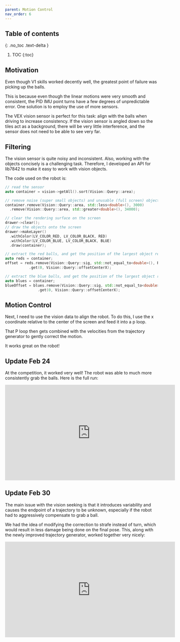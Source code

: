 ```yaml
---
parent: Motion Control
nav_order: 6
---
```


<!-- prettier-ignore-start -->
## Table of contents
{: .no_toc .text-delta }
1. TOC 
{:toc}

<!-- prettier-ignore-end -->

## Motivation

Even though V1 skills worked decently well, the greatest point of failure was
picking up the balls.

This is because even though the linear motions were very smooth and consistent,
the PID IMU point turns have a few degrees of unpredictable error. One solution
is to employ the use of more sensors.

The VEX vision sensor is perfect for this task: align with the balls when
driving to increase consistency. If the vision sensor is angled down so the
tiles act as a background, there will be very little interference, and the
sensor does not need to be able to see very far.

## Filtering

The vision sensor is quite noisy and inconsistent. Also, working with the
objects concisely is a challenging task. Therefore, I developed an API for
lib7842 to make it easy to work with vision objects.

The code used on the robot is:

```cpp
// read the sensor
auto container = vision->getAll().sort(Vision::Query::area);

// remove noise (super small objects) and unusable (full screen) objects
container.remove(Vision::Query::area, std::less<double>(), 3000)
  .remove(Vision::Query::area, std::greater<double>(), 34000);

// clear the rendering surface on the screen
drawer->clear();
// draw the objects onto the screen
drawer->makeLayer()
  .withColor(LV_COLOR_RED, LV_COLOR_BLACK, RED)
  .withColor(LV_COLOR_BLUE, LV_COLOR_BLACK, BLUE)
  .draw(container);

// extract the red balls, and get the position of the largest object relative to the center of the screen
auto reds = container;
offset = reds.remove(Vision::Query::sig, std::not_equal_to<double>(), RED)
           .get(0, Vision::Query::offsetCenterX);

// extract the blue balls, and get the position of the largest object relative to the center of the screen
auto blues = container;
blueOffset = blues.remove(Vision::Query::sig, std::not_equal_to<double>(), BLUE)
               .get(0, Vision::Query::offsetCenterX);
```

## Motion Control

Next, I need to use the vision data to align the robot. To do this, I use the x
coordinate relative to the center of the screen and feed it into a p loop.

That P loop then gets combined with the velocities from the trajectory generator
to gently correct the motion.

It works great on the robot!

## Update Feb 24

At the competition, it worked very well! The robot was able to much more
consistently grab the balls. Here is the full run:

<iframe width="560" height="315" src="https://www.youtube-nocookie.com/embed/xOU6WEcxbS0" title="YouTube video player" frameborder="0" allow="accelerometer; autoplay; clipboard-write; encrypted-media; gyroscope; picture-in-picture" allowfullscreen></iframe>

## Update Feb 30

The main issue with the vision seeking is that it introduces variability and
causes the endpoint of a trajectory to be unknown, especially if the robot had
to aggressively compensate to grab a ball.

We had the idea of modifying the correction to strafe instead of turn, which
would result in less damage being done on the final pose. This, along with the
newly improved trajectory generator, worked together very nicely:

<iframe width="560" height="315" src="https://www.youtube.com/embed/9Ip8POgMptk" title="YouTube video player" frameborder="0" allow="accelerometer; autoplay; clipboard-write; encrypted-media; gyroscope; picture-in-picture" allowfullscreen></iframe>
